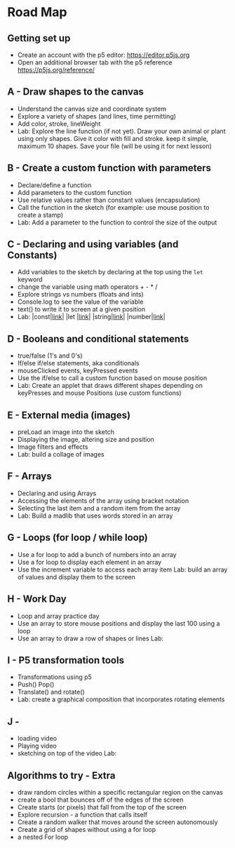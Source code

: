 # Road Map
## Getting set up
  * Create an account with the p5 editor: https://editor.p5js.org
  * Open an additional browser tab with the p5 reference https://p5js.org/reference/

## A - Draw shapes to the canvas
  * Understand the canvas size and coordinate system
  * Explore a variety of shapes (and lines, time permitting)
  * Add color, stroke, lineWeight
  * Lab: Explore the line function (if not yet). Draw your own animal or plant using only shapes. Give it color with fill and stroke. keep it simple, maximum 10 shapes. Save your file (will be using it for next lesson)

## B - Create a custom function with parameters
  * Declare/define a function
  * Add parameters to the custom function
  * Use relative values rather than constant values (encapsulation)
  * Call the function in the sketch (for example: use mouse position to create a stamp)
  * Lab: Add a parameter to the function to control the size of the output

## C - Declaring and using variables (and Constants)
  * Add variables to the sketch by declaring at the top using the `let` keyword
  * change the variable using math operators + - * /
  * Explore strings vs numbers (floats and ints)
  * Console.log to see the value of the variable
  * text() to write it to screen at a given position
  * Lab:
  |const|[link](https://developer.mozilla.org/en-US/docs/Web/JavaScript/Reference/Statements/const)|
  |let |[link](https://developer.mozilla.org/en-US/docs/Web/JavaScript/Reference/Statements/let)|
  |string|[link](https://developer.mozilla.org/en-US/docs/Web/JavaScript/Reference/Global_Objects/String)|
  |number|[link](https://developer.mozilla.org/en-US/docs/Web/JavaScript/Data_structures#number_type)|

## D - Booleans and conditional statements
  * true/false (1's and 0's)
  * If/else if/else statements, aka conditionals
  * mouseClicked events, keyPressed events
  * Use the if/else to call a custom function based on mouse position
  * Lab: Create an applet that draws different shapes depending on keyPresses and mouse Positions (use custom functions)

## E - External media (images)
  * preLoad an image into the sketch
  * Displaying the image, altering size and position
  * Image filters and effects
  * Lab: build a collage of images

## F - Arrays
  * Declaring and using Arrays
  * Accessing the elements of the array using bracket notation
  * Selecting the last item and a random item from the array
  * Lab: Build a madlib that uses words stored in an array

## G - Loops (for loop / while loop)
  * Use a for loop to add a bunch of numbers into an array
  * Use a for loop to display each element in an array
  * Use the increment variable to access each array item
  Lab: build an array of values and display them to the screen

## H - Work Day
  * Loop and array practice day
  * Use an array to store mouse positions and display the last 100 using a loop
  * Use an array to draw a row of shapes or lines
  Lab:

## I - P5 transformation tools
  * Transformations using p5
  * Push() Pop()
  * Translate() and rotate()
  * Lab: create a graphical composition that incorporates rotating elements

## J -
  * loading video
  * Playing video
  * sketching on top of the video
  Lab:  



## Algorithms to try - Extra
* draw random circles within a specific rectangular region on the canvas
* create a bool that bounces off of the edges of the screen
* Create starts (or pixels) that fall from the top of the screen
* Explore recursion - a function that calls itself
* Create a random walker that moves around the screen autonomously
* Create a grid of shapes without using a for loop
* a nested For loop
